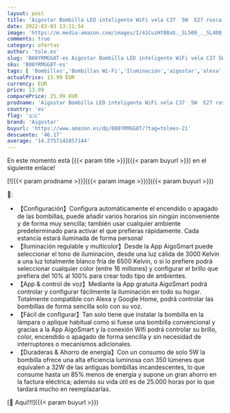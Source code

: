 ```yaml
---
layout: post
title: 'Aigostar Bombilla LED inteligente WiFi vela C37  5W  E27 rosca gorda  RGB + CCT. Regulable multicolor + luz cálida o blanca 3000 a 6500K. Compatible Alexa y Google Home. Pack 2 uds'
date: 2022-03-03 13:21:54
image: 'https://m.media-amazon.com/images/I/41CuzHtB0aS._SL500_._SL400_.jpg'
comments: true
category: ofertas
author: 'tole.es'
slug: 'B08YRMGG8T-es Aigostar Bombilla LED inteligente WiFi vela C37 5W E27...'
sku: 'B08YRMGG8T-es'
tags: [ 'Bombillas','Bombillas Wi-Fi','Iluminación','aigostar','alexa','google','home', ]
actualPrice: 13.99 EUR
currency: EUR
price: 13.99
comparePrice: 25.99 EUR
prodname: 'Aigostar Bombilla LED inteligente WiFi vela C37  5W  E27 rosca gorda  RGB + CCT. Regulable multicolor + luz cálida o blanca 3000 a 6500K. Compatible Alexa y Google Home. Pack 2 uds'
country: 'es'
flag: '🇪🇸'
brand: 'Aigostar'
buyurl: 'https://www.amazon.es/dp/B08YRMGG8T/?tag=tolees-21'
descuento: '46.17'
average: '14.2757142857144'
---
```


En este momento está [{{< param title >}}]({{< param buyurl >}}) en el siguiente enlace!

[![{{< param prodname >}}]({{< param image >}})]({{< param buyurl >}})

🔎:

- 【Configuración】Configura automáticamente el encendido o apagado de las bombillas, puede añadir varios horarios sin ningún inconveniente y de forma muy sencilla; también usar cualquier ambiente predeterminado para activar el que prefieras rápidamente. Cada estancia estará iluminada de forma personal
- 【Iluminación regulable y multicolor】Desde la App AigoSmart puede seleccionar el tono de iluminación, desde una luz cálida de 3000 Kelvin a una luz totalmente blanco fría de 6500 Kelvin, o si lo prefiere podrá seleccionar cualquier color (entre 16 millones) y configurar el brillo que prefiera del 10% al 100% para crear todo tipo de ambientes.
- 【App & control de voz】Mediante la App gratuita AigoSmart podrá controlar y configurar fácilmente la iluminación en todo su hogar. Totalmente compatible con Alexa y Google Home, podrá controlar las bombillas de forma sencilla solo con su voz.
- 【Fácil de configurar】Tan solo tiene que instalar la bombilla en la lámpara o aplique habitual como si fuese una bombilla convencional y gracias a la App AigoSmart y la conexión Wifi podrá controlar su brillo, color, encendido o apagado de forma sencilla y sin necesidad de interruptores o mecanismos adicionales.
- 【Duraderas & Ahorro de energía】Con un consumo de solo 5W la bombilla ofrece una alta eficiencia luminosa con 350 lúmenes que equivalen a 32W de las antiguas bombillas incandescentes, lo que consume hasta un 85% menos de energía y supone un gran ahorro en la factura eléctrica; además su vida útil es de 25.000 horas por lo que tardará mucho en reemplazarlas.

[🛒 Aquí!!!]({{< param buyurl >}})
